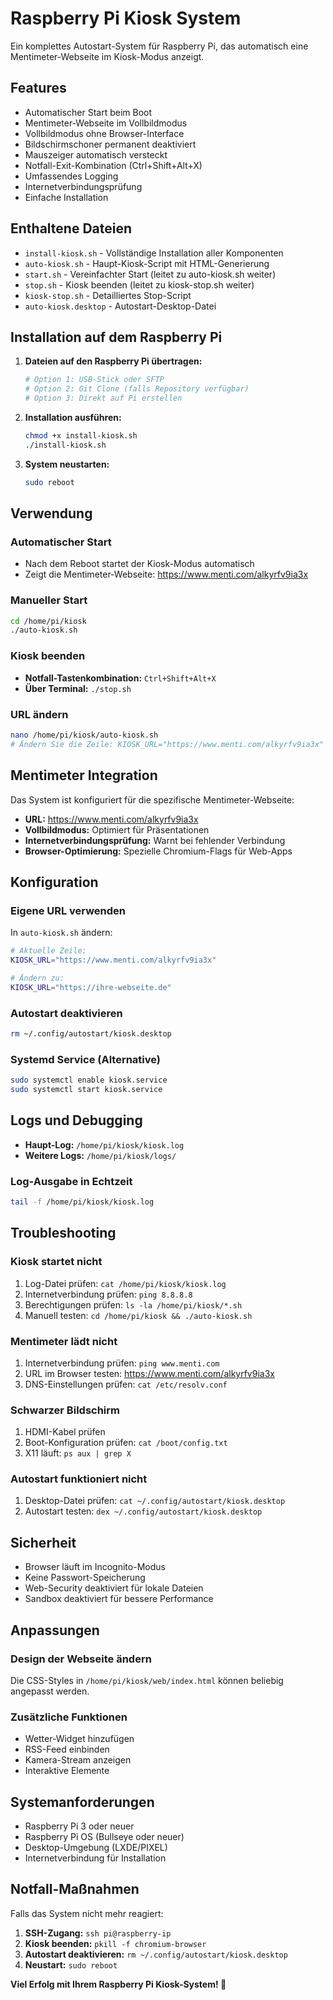 # Raspberry Pi Kiosk System

Ein komplettes Autostart-System für Raspberry Pi, das automatisch eine Mentimeter-Webseite im Kiosk-Modus anzeigt.

## Features

-  Automatischer Start beim Boot
-  Mentimeter-Webseite im Vollbildmodus
-  Vollbildmodus ohne Browser-Interface
-  Bildschirmschoner permanent deaktiviert
-  Mauszeiger automatisch versteckt
-  Notfall-Exit-Kombination (Ctrl+Shift+Alt+X)
-  Umfassendes Logging
-  Internetverbindungsprüfung
-  Einfache Installation

## Enthaltene Dateien

- `install-kiosk.sh` - Vollständige Installation aller Komponenten
- `auto-kiosk.sh` - Haupt-Kiosk-Script mit HTML-Generierung
- `start.sh` - Vereinfachter Start (leitet zu auto-kiosk.sh weiter)
- `stop.sh` - Kiosk beenden (leitet zu kiosk-stop.sh weiter)
- `kiosk-stop.sh` - Detailliertes Stop-Script
- `auto-kiosk.desktop` - Autostart-Desktop-Datei

## Installation auf dem Raspberry Pi

1. **Dateien auf den Raspberry Pi übertragen:**
   ```bash
   # Option 1: USB-Stick oder SFTP
   # Option 2: Git Clone (falls Repository verfügbar)
   # Option 3: Direkt auf Pi erstellen
   ```

2. **Installation ausführen:**
   ```bash
   chmod +x install-kiosk.sh
   ./install-kiosk.sh
   ```

3. **System neustarten:**
   ```bash
   sudo reboot
   ```

## Verwendung

### Automatischer Start
- Nach dem Reboot startet der Kiosk-Modus automatisch
- Zeigt die Mentimeter-Webseite: https://www.menti.com/alkyrfv9ia3x

### Manueller Start
```bash
cd /home/pi/kiosk
./auto-kiosk.sh
```

### Kiosk beenden
- **Notfall-Tastenkombination:** `Ctrl+Shift+Alt+X`
- **Über Terminal:** `./stop.sh`

### URL ändern
```bash
nano /home/pi/kiosk/auto-kiosk.sh
# Ändern Sie die Zeile: KIOSK_URL="https://www.menti.com/alkyrfv9ia3x"
```

## Mentimeter Integration

Das System ist konfiguriert für die spezifische Mentimeter-Webseite:
- **URL:** https://www.menti.com/alkyrfv9ia3x
- **Vollbildmodus:** Optimiert für Präsentationen
- **Internetverbindungsprüfung:** Warnt bei fehlender Verbindung
- **Browser-Optimierung:** Spezielle Chromium-Flags für Web-Apps

## Konfiguration

### Eigene URL verwenden
In `auto-kiosk.sh` ändern:
```bash
# Aktuelle Zeile:
KIOSK_URL="https://www.menti.com/alkyrfv9ia3x"

# Ändern zu:
KIOSK_URL="https://ihre-webseite.de"
```

### Autostart deaktivieren
```bash
rm ~/.config/autostart/kiosk.desktop
```

### Systemd Service (Alternative)
```bash
sudo systemctl enable kiosk.service
sudo systemctl start kiosk.service
```

## Logs und Debugging

- **Haupt-Log:** `/home/pi/kiosk/kiosk.log`
- **Weitere Logs:** `/home/pi/kiosk/logs/`

### Log-Ausgabe in Echtzeit
```bash
tail -f /home/pi/kiosk/kiosk.log
```

## Troubleshooting

### Kiosk startet nicht
1. Log-Datei prüfen: `cat /home/pi/kiosk/kiosk.log`
2. Internetverbindung prüfen: `ping 8.8.8.8`
3. Berechtigungen prüfen: `ls -la /home/pi/kiosk/*.sh`
4. Manuell testen: `cd /home/pi/kiosk && ./auto-kiosk.sh`

### Mentimeter lädt nicht
1. Internetverbindung prüfen: `ping www.menti.com`
2. URL im Browser testen: https://www.menti.com/alkyrfv9ia3x
3. DNS-Einstellungen prüfen: `cat /etc/resolv.conf`

### Schwarzer Bildschirm
1. HDMI-Kabel prüfen
2. Boot-Konfiguration prüfen: `cat /boot/config.txt`
3. X11 läuft: `ps aux | grep X`

### Autostart funktioniert nicht
1. Desktop-Datei prüfen: `cat ~/.config/autostart/kiosk.desktop`
2. Autostart testen: `dex ~/.config/autostart/kiosk.desktop`

## Sicherheit

- Browser läuft im Incognito-Modus
- Keine Passwort-Speicherung
- Web-Security deaktiviert für lokale Dateien
- Sandbox deaktiviert für bessere Performance

## Anpassungen

### Design der Webseite ändern
Die CSS-Styles in `/home/pi/kiosk/web/index.html` können beliebig angepasst werden.

### Zusätzliche Funktionen
- Wetter-Widget hinzufügen
- RSS-Feed einbinden  
- Kamera-Stream anzeigen
- Interaktive Elemente

## Systemanforderungen

- Raspberry Pi 3 oder neuer
- Raspberry Pi OS (Bullseye oder neuer)
- Desktop-Umgebung (LXDE/PIXEL)
- Internetverbindung für Installation

## Notfall-Maßnahmen

Falls das System nicht mehr reagiert:
1. **SSH-Zugang:** `ssh pi@raspberry-ip`
2. **Kiosk beenden:** `pkill -f chromium-browser`
3. **Autostart deaktivieren:** `rm ~/.config/autostart/kiosk.desktop`
4. **Neustart:** `sudo reboot`

**Viel Erfolg mit Ihrem Raspberry Pi Kiosk-System! 🎉**

